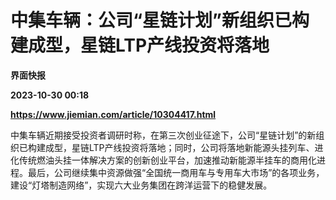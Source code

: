 # 中集车辆：公司“星链计划”新组织已构建成型，星链LTP产线投资将落地
**界面快报**

**2023-10-30 00:18**

**https://www.jiemian.com/article/10304417.html**

中集车辆近期接受投资者调研时称，在第三次创业征途下，公司“星链计划”的新组织已构建成型，星链LTP产线投资将落地；同时，公司将落地新能源头挂列车、进化传统燃油头挂一体解决方案的创新创业平台，加速推动新能源半挂车的商用化进程。最后，公司继续集中资源做强“全国统一商用车与专用车大市场”的各项业务，建设“灯塔制造网络”，实现六大业务集团在跨洋运营下的稳健发展。